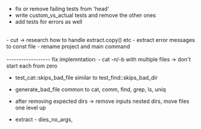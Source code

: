 - fix or remove failing tests from 'head'
- write custom_vs_actual tests and remove the other ones
- add tests for errors as well
<br>
- cut -> research how to handle extract.copy() etc
- extract error messages to const file
- rename project and main command
<br><br>
------------------
fix implemntation:
- cat -n/-b with multiple files -> don't start each from zero

- test_cat::skips_bad_file similar to test_find::skips_bad_dir
- generate_bad_file common to cat, comm, find, grep, ls, uniq
- after removing expected dirs -> remove inputs nested dirs, move files one level up

- extract - dies_no_args, 